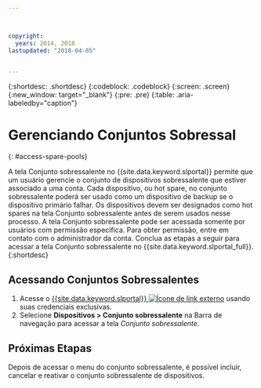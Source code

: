 ```yaml
---



copyright:
  years: 2014, 2018
lastupdated: "2018-04-05"


---
```


{:shortdesc: .shortdesc}
{:codeblock: .codeblock}
{:screen: .screen}
{:new_window: target="_blank"}
{:pre: .pre}
{:table: .aria-labeledby="caption"}


# Gerenciando Conjuntos Sobressal 
{: #access-spare-pools}

A tela Conjunto sobressalente no {{site.data.keyword.slportal}} permite que um usuário gerencie o conjunto
de dispositivos sobressalente que estiver associado a uma conta. Cada dispositivo, ou hot spare, no conjunto sobressalente poderá ser usado como um dispositivo de backup se o dispositivo primário falhar. Os dispositivos devem ser designados como hot spares na tela Conjunto sobressalente antes de serem usados nesse processo. A tela Conjunto sobressalente pode ser acessada somente por usuários com permissão específica. Para obter permissão, entre em contato com o administrador da conta. Conclua as etapas a seguir para acessar a tela Conjunto sobressalente no {{site.data.keyword.slportal_full}}.
{:shortdesc}

## Acessando Conjuntos Sobressalentes

1. Acesse o [{{site.data.keyword.slportal}} ![Ícone de link externo](../icons/launch-glyph.svg "Ícone de link externo")](https://control.softlayer.com/) usando suas credenciais exclusivas.
2. Selecione **Dispositivos > Conjunto sobressalente** na Barra de navegação para acessar a tela *Conjunto sobressalente*.


## Próximas Etapas
Depois de acessar o menu do conjunto sobressalente, é possível incluir, cancelar e reativar o conjunto sobressalente de dispositivos. 
